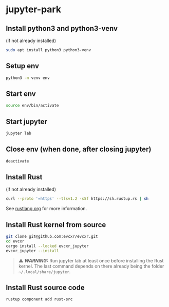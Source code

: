 # jupyter-park

## Install python3 and python3-venv 
(if not already installed)
```bash
sudo apt install python3 python3-venv
```

## Setup env
```bash
python3 -m venv env
```

## Start env
```bash
source env/bin/activate
```

## Start jupyter
```bash
jupyter lab
```

## Close env (when done, after closing jupyter)
```bash
deactivate
```

## Install Rust 
(if not already installed)
```bash
curl --proto '=https' --tlsv1.2 -sSf https://sh.rustup.rs | sh
```
See [rustlang.org](https://www.rust-lang.org/tools/install) for more information.

## Install Rust kernel from source
```bash
git clone git@github.com:evcxr/evcxr.git
cd evcxr
cargo install --locked evcxr_jupyter
evcxr_jupyter --install
```

> ⚠️ **_WARNING:_** Run jupyter lab at least once before installing the Rust kernel. The last command depends on there already being the folder  `~/.local/share/jupyter`.  

## Install Rust source code
```bash
rustup component add rust-src
``` 


